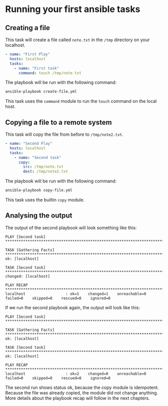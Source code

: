 # Running your first ansible tasks

## Creating a file
This task will create a file called `note.txt` in the `/tmp` directory on your localhost.
```yaml title="create-file.yml"
- name: "First Play"
  hosts: localhost
  tasks:
    - name: "First task"
      command: touch /tmp/note.txt
```

The playbook will be run with the following command:
```bash
ansible-playbook create-file.yml
```

This task uses the ```command``` module to run the ```touch``` command on the local host.

## Copying a file to a remote system
This task will copy the file from before to `/tmp/note2.txt`.
```yaml title="copy-file.yml"
- name: "Second Play"
  hosts: localhost
  tasks:
    - name: "Second task"
      copy: 
        src: /tmp/note.txt
        dest: /tmp/note2.txt
```

The playbook will be run with the following command:
```bash
ansible-playbook copy-file.yml
```

This task uses the builtin ```copy``` module.

## Analysing the output
The output of the second playbook will look something like this:
``` hl_lines="7"
PLAY [Second task] **************************************************************************************************

TASK [Gathering Facts] **********************************************************************************************
ok: [localhost]

TASK [Second task] **************************************************************************************************
changed: [localhost]

PLAY RECAP **********************************************************************************************************
localhost                  : ok=1    changed=1    unreachable=0    failed=0    skipped=0    rescued=0    ignored=0
```

If we run the second playbook again, the output will look like this:
``` hl_lines="7"
PLAY [Second task] **************************************************************************************************

TASK [Gathering Facts] **********************************************************************************************
ok: [localhost]

TASK [Second task] **************************************************************************************************
ok: [localhost]

PLAY RECAP **********************************************************************************************************
localhost                  : ok=2    changed=0    unreachable=0    failed=0    skipped=0    rescued=0    ignored=0
```

The second run shows status ok, because the copy module is idempotent. 
Because the file was already copied, the module did not change anything.
More details about the playbook recap will follow in the next chapters.